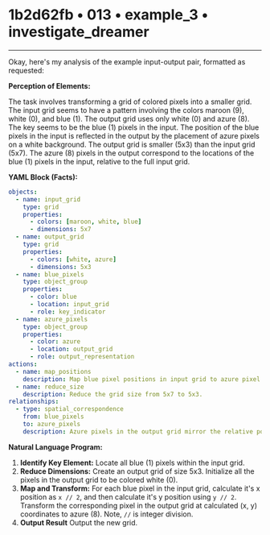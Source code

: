 # 1b2d62fb • 013 • example_3 • investigate_dreamer

---
Okay, here's my analysis of the example input-output pair, formatted as requested:

**Perception of Elements:**

The task involves transforming a grid of colored pixels into a smaller grid. The input grid seems to have a pattern involving the colors maroon (9), white (0), and blue (1). The output grid uses only white (0) and azure (8).  The key seems to be the blue (1) pixels in the input. The position of the blue pixels in the input is reflected in the output by the placement of azure pixels on a white background. The output grid is smaller (5x3) than the input grid (5x7). The azure (8) pixels in the output correspond to the locations of the blue (1) pixels in the input, relative to the full input grid.

**YAML Block (Facts):**



```yaml
objects:
  - name: input_grid
    type: grid
    properties:
      - colors: [maroon, white, blue]
      - dimensions: 5x7
  - name: output_grid
    type: grid
    properties:
      - colors: [white, azure]
      - dimensions: 5x3
  - name: blue_pixels
    type: object_group
    properties:
      - color: blue
      - location: input_grid
      - role: key_indicator
  - name: azure_pixels
    type: object_group
    properties:
      - color: azure
      - location: output_grid
      - role: output_representation
actions:
  - name: map_positions
    description: Map blue pixel positions in input grid to azure pixel positions in output grid.
  - name: reduce_size
    description: Reduce the grid size from 5x7 to 5x3.
relationships:
  - type: spatial_correspondence
    from: blue_pixels
    to: azure_pixels
    description: Azure pixels in the output grid mirror the relative positions of blue pixels in the input grid.
```



**Natural Language Program:**

1.  **Identify Key Element:** Locate all blue (1) pixels within the input grid.
2.  **Reduce Dimensions:** Create an output grid of size 5x3. Initialize all the pixels in the output grid to be colored white (0).
3.  **Map and Transform:** For each blue pixel in the input grid, calculate it's x position as `x // 2`, and then calculate it's y position using `y // 2`. Transform the corresponding pixel in the output grid at calculated (x, y) coordinates to azure (8). Note, `//` is integer division.
4. **Output Result** Output the new grid.


